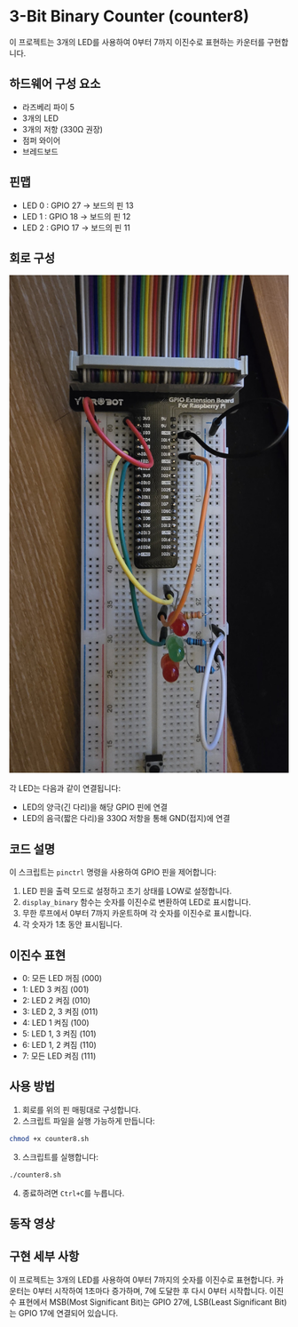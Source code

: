 # 3-Bit Binary Counter (counter8)

이 프로젝트는 3개의 LED를 사용하여 0부터 7까지 이진수로 표현하는 카운터를 구현합니다.

## 하드웨어 구성 요소

- 라즈베리 파이 5
- 3개의 LED
- 3개의 저항 (330Ω 권장)
- 점퍼 와이어
- 브레드보드

## 핀맵

- LED 0 : GPIO 27 -> 보드의 핀 13
- LED 1 : GPIO 18 -> 보드의 핀 12
- LED 2 : GPIO 17 -> 보드의 핀 11

## 회로 구성

![Circuit Diagram](images/circuit.jpg)

각 LED는 다음과 같이 연결됩니다:
- LED의 양극(긴 다리)을 해당 GPIO 핀에 연결
- LED의 음극(짧은 다리)을 330Ω 저항을 통해 GND(접지)에 연결

## 코드 설명

이 스크립트는 `pinctrl` 명령을 사용하여 GPIO 핀을 제어합니다:

1. LED 핀을 출력 모드로 설정하고 초기 상태를 LOW로 설정합니다.
2. `display_binary` 함수는 숫자를 이진수로 변환하여 LED로 표시합니다.
3. 무한 루프에서 0부터 7까지 카운트하며 각 숫자를 이진수로 표시합니다.
4. 각 숫자가 1초 동안 표시됩니다.

## 이진수 표현

- 0: 모든 LED 꺼짐 (000)
- 1: LED 3 켜짐 (001)
- 2: LED 2 켜짐 (010)
- 3: LED 2, 3 켜짐 (011)
- 4: LED 1 켜짐 (100)
- 5: LED 1, 3 켜짐 (101)
- 6: LED 1, 2 켜짐 (110)
- 7: 모든 LED 켜짐 (111)

## 사용 방법

1. 회로를 위의 핀 매핑대로 구성합니다.
2. 스크립트 파일을 실행 가능하게 만듭니다:
```bash
chmod +x counter8.sh
```
3. 스크립트를 실행합니다:
```bash
./counter8.sh
```
4. 종료하려면 `Ctrl+C`를 누릅니다.

## 동작 영상



## 구현 세부 사항

이 프로젝트는 3개의 LED를 사용하여 0부터 7까지의 숫자를 이진수로 표현합니다. 카운터는 0부터 시작하여 1초마다 증가하며, 7에 도달한 후 다시 0부터 시작합니다. 이진수 표현에서 MSB(Most Significant Bit)는 GPIO 27에, LSB(Least Significant Bit)는 GPIO 17에 연결되어 있습니다.